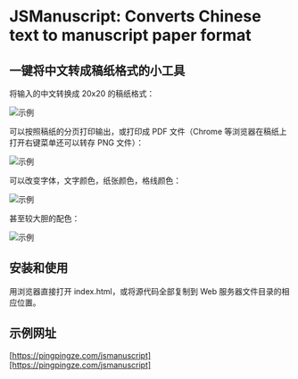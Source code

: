 # JSManuscript: Converts Chinese text to manuscript paper format

## 一键将中文转成稿纸格式的小工具

将输入的中文转换成 20x20 的稿纸格式：

![示例](https://raw.githubusercontent.com/wixette/jsmanuscript/master/samples/sample00.png)

可以按照稿纸的分页打印输出，或打印成 PDF 文件（Chrome 等浏览器在稿纸上打开右键菜单还可以转存 PNG 文件）：

![示例](https://raw.githubusercontent.com/wixette/jsmanuscript/master/samples/sample01.png)

可以改变字体，文字颜色，纸张颜色，格线颜色：

![示例](https://raw.githubusercontent.com/wixette/jsmanuscript/master/samples/sample02.png)

甚至较大胆的配色：

![示例](https://raw.githubusercontent.com/wixette/jsmanuscript/master/samples/sample03.png)

## 安装和使用

用浏览器直接打开 index.html，或将源代码全部复制到 Web 服务器文件目录的相应位置。

## 示例网址

[https://pingpingze.com/jsmanuscript][https://pingpingze.com/jsmanuscript]
